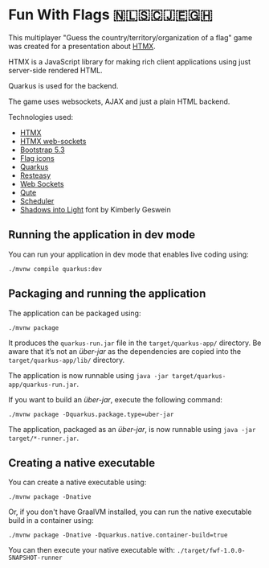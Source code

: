 # Fun With Flags 🇳🇱🇸🇨🇯🇪🇬🇭

This multiplayer "Guess the country/territory/organization of a flag" game was created for a presentation about [HTMX](https://htmx.org).

HTMX is a JavaScript library for making rich client applications using just server-side rendered HTML. 

Quarkus is used for the backend.

The game uses websockets, AJAX and just a plain HTML backend.

Technologies used:

- [HTMX](https://htmx.org)
- [HTMX web-sockets](https://htmx.org/extensions/web-sockets/)
- [Bootstrap 5.3](https://getbootstrap.com/docs/5.3/getting-started/)
- [Flag icons](https://flagicons.lipis.dev)
- [Quarkus](https://quarkus.io)
- [Resteasy](https://quarkus.io/extensions/io.quarkus/quarkus-resteasy-qute)
- [Web Sockets](https://quarkus.io/extensions/io.quarkus/quarkus-websockets)
- [Qute](https://quarkus.io/extensions/io.quarkus/quarkus-qute)
- [Scheduler](https://quarkus.io/extensions/io.quarkus/quarkus-scheduler)
- [Shadows into Light](https://fonts.google.com/specimen/Shadows+Into+Light/about) font by Kimberly Geswein

## Running the application in dev mode

You can run your application in dev mode that enables live coding using:
```shell script
./mvnw compile quarkus:dev
```

## Packaging and running the application

The application can be packaged using:
```shell script
./mvnw package
```
It produces the `quarkus-run.jar` file in the `target/quarkus-app/` directory.
Be aware that it’s not an _über-jar_ as the dependencies are copied into the `target/quarkus-app/lib/` directory.

The application is now runnable using `java -jar target/quarkus-app/quarkus-run.jar`.

If you want to build an _über-jar_, execute the following command:
```shell script
./mvnw package -Dquarkus.package.type=uber-jar
```

The application, packaged as an _über-jar_, is now runnable using `java -jar target/*-runner.jar`.

## Creating a native executable

You can create a native executable using: 
```shell script
./mvnw package -Dnative
```

Or, if you don't have GraalVM installed, you can run the native executable build in a container using: 
```shell script
./mvnw package -Dnative -Dquarkus.native.container-build=true
```

You can then execute your native executable with: `./target/fwf-1.0.0-SNAPSHOT-runner`
